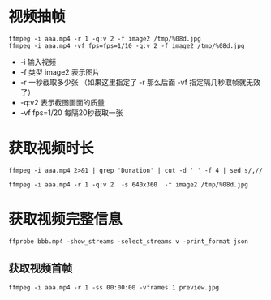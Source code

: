# 视频抽帧
```
ffmpeg -i aaa.mp4 -r 1 -q:v 2 -f image2 /tmp/%08d.jpg
ffmpeg -i aaa.mp4 -vf fps=fps=1/10 -q:v 2 -f image2 /tmp/%08d.jpg
```
* -i 输入视频
* -f 类型 image2 表示图片
* -r 一秒截取多少张 （如果这里指定了 -r 那么后面 -vf 指定隔几秒取帧就无效了）
* -q:v2 表示截图画面的质量
* -vf fps=1/20 每隔20秒截取一张

# 获取视频时长
```
ffmpeg -i aaa.mp4 2>&1 | grep 'Duration' | cut -d ' ' -f 4 | sed s/,//
```

```
ffmpeg -i aaa.mp4 -r 1 -q:v 2  -s 640x360  -f image2 /tmp/%08d.jpg
```

# 获取视频完整信息
```
ffprobe bbb.mp4 -show_streams -select_streams v -print_format json
```

## 获取视频首帧
```
ffmpeg -i aaa.mp4 -r 1 -ss 00:00:00 -vframes 1 preview.jpg
```